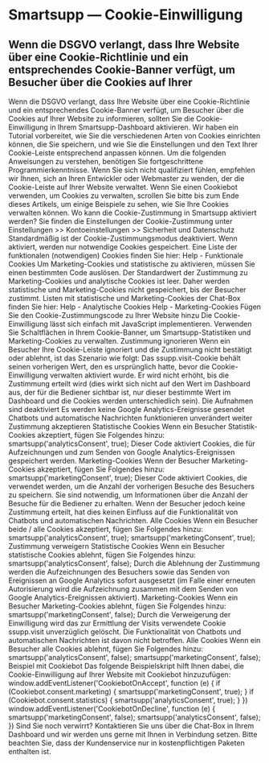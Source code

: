 # Smartsupp — Cookie-Einwilligung
## Wenn die DSGVO verlangt, dass Ihre Website über eine Cookie-Richtlinie und ein entsprechendes Cookie-Banner verfügt, um Besucher über die Cookies auf Ihrer
Wenn die DSGVO verlangt, dass Ihre Website über eine Cookie-Richtlinie und ein entsprechendes Cookie-Banner verfügt, um Besucher über die Cookies auf Ihrer Website zu informieren, sollten Sie die Cookie-Einwilligung in Ihrem Smartsupp-Dashboard aktivieren.
Wir haben ein Tutorial vorbereitet, wie Sie die verschiedenen Arten von Cookies einrichten können, die Sie speichern, und wie Sie die Einstellungen und den Text Ihrer Cookie-Leiste entsprechend anpassen können.
Um die folgenden Anweisungen zu verstehen, benötigen Sie fortgeschrittene Programmierkenntnisse. Wenn Sie sich nicht qualifiziert fühlen, empfehlen wir Ihnen, sich an Ihren Entwickler oder Webmaster zu wenden, der die Cookie-Leiste auf Ihrer Website verwaltet.
Wenn Sie einen Cookiebot verwenden, um Cookies zu verwalten, scrollen Sie bitte bis zum Ende dieses Artikels, um einige Beispiele zu sehen, wie Sie Ihre Cookies verwalten können.
Wo kann die Cookie-Zustimmung in Smartsupp aktiviert werden?
Sie finden die Einstellungen der Cookie-Zustimmung unter Einstellungen >> Kontoeinstellungen >> Sicherheit und Datenschutz
Standardmäßig ist der Cookie-Zustimmungsmodus deaktiviert. Wenn aktiviert, werden nur notwendige Cookies gespeichert. Eine Liste der funktionalen (notwendigen) Cookies finden Sie hier:
Help - Funktionale Cookies
Um Marketing-Cookies und statistische zu aktivieren, müssen Sie einen bestimmten Code auslösen. Der Standardwert der Zustimmung zu Marketing-Cookies und analytische Cookies ist leer. Daher werden statistische und Marketing-Cookies nicht gespeichert, bis der Besucher zustimmt. Listen mit statistische und Marketing-Cookies der Chat-Box finden Sie hier:
Help - Analytische Cookies Help - Marketing-Cookies
Fügen Sie den Cookie-Zustimmungscode zu Ihrer Website hinzu
Die Cookie-Einwilligung lässt sich einfach mit JavaScript implementieren. Verwenden Sie Schaltflächen in Ihrem Cookie-Banner, um Smartsupp-Statistiken und Marketing-Cookies zu verwalten.
Zustimmung ignorieren
Wenn ein Besucher Ihre Cookie-Leiste ignoriert und die Zustimmung nicht bestätigt oder ablehnt, ist das Szenario wie folgt:
Das ssupp.visit-Cookie behält seinen vorherigen Wert, den es ursprünglich hatte, bevor die Cookie-Einwilligung verwalten aktiviert wurde. Er wird nicht erhöht, bis die Zustimmung erteilt wird (dies wirkt sich nicht auf den Wert im Dashboard aus, der für die Bediener sichtbar ist, nur dieser bestimmte Wert im Dashboard und die Cookies werden unterschiedlich sein).
Die Aufnahmen sind deaktiviert
Es werden keine Google Analytics-Ereignisse gesendet
Chatbots und automatische Nachrichten funktionieren unverändert weiter
Zustimmung akzeptieren
Statistische Cookies
Wenn ein Besucher Statistik-Cookies akzeptiert, fügen Sie Folgendes hinzu:
smartsupp('analyticsConsent', true);
Dieser Code aktiviert Cookies, die für Aufzeichnungen und zum Senden von Google Analytics-Ereignissen gespeichert werden.
Marketing-Cookies
Wenn der Besucher Marketing-Cookies akzeptiert, fügen Sie Folgendes hinzu:
smartsupp('marketingConsent', true);
Dieser Code aktiviert Cookies, die verwendet werden, um die Anzahl der vorherigen Besuche des Besuchers zu speichern. Sie sind notwendig, um Informationen über die Anzahl der Besuche für die Bediener zu erhalten. Wenn der Besucher jedoch keine Zustimmung erteilt, hat dies keinen Einfluss auf die Funktionalität von Chatbots und automatischen Nachrichten.
Alle Cookies
Wenn ein Besucher beide / alle Cookies akzeptiert, fügen Sie Folgendes hinzu:
smartsupp('analyticsConsent', true);
smartsupp('marketingConsent', true);
Zustimmung verweigern
Statistische Cookies
Wenn ein Besucher statistische Cookies ablehnt, fügen Sie Folgendes hinzu:
smartsupp('analyticsConsent', false);
Durch die Ablehnung der Zustimmung werden die Aufzeichnungen des Besuchers sowie das Senden von Ereignissen an Google Analytics sofort ausgesetzt (im Falle einer erneuten Autorisierung wird die Aufzeichnung zusammen mit dem Senden von Google Analytics-Ereignissen aktiviert).
Marketing-Cookies
Wenn ein Besucher Marketing-Cookies ablehnt, fügen Sie Folgendes hinzu:
smartsupp('marketingConsent', false);
Durch die Verweigerung der Einwilligung wird das zur Ermittlung der Visits verwendete Cookie ssupp.visit unverzüglich gelöscht. Die Funktionalität von Chatbots und automatischen Nachrichten ist davon nicht betroffen.
Alle Cookies
Wenn ein Besucher alle Cookies ablehnt, fügen Sie Folgendes hinzu:
smartsupp('analyticsConsent', false);
smartsupp('marketingConsent', false);
Beispiel mit Cookiebot
Das folgende Beispielskript hilft Ihnen dabei, die Cookie-Einwilligung auf Ihrer Website mit Cookiebot hinzuzufügen:
window.addEventListener('CookiebotOnAccept', function (e) {
if (Cookiebot.consent.marketing) {
smartsupp('marketingConsent', true);
}
if (Cookiebot.consent.statistics) {
smartsupp('analyticsConsent', true);
}
})
window.addEventListener('CookiebotOnDecline', function (e) {
smartsupp('marketingConsent', false);
smartsupp('analyticsConsent', false);
})
Sind Sie noch verwirrt? Kontaktieren Sie uns über die Chat-Box in Ihrem Dashboard und wir werden uns gerne mit Ihnen in Verbindung setzen. Bitte beachten Sie, dass der Kundenservice nur in kostenpflichtigen Paketen enthalten ist.

